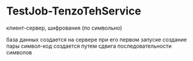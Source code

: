 # TestJob-TenzoTehService
клиент-сервер, шифрования (по символьно)

база данных создается на сервере при его первом запуске
создание пары символ-код создается путем сдвига последовательности символов 
